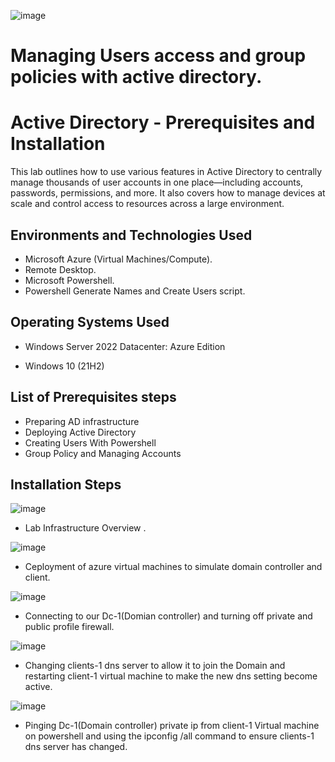 ![image](https://github.com/user-attachments/assets/4ebcafe1-4002-49e1-9961-38af716d541c)

# Managing Users access and group policies with active directory.

<h1>Active Directory - Prerequisites and Installation</h1>
This lab outlines how to use various features in Active Directory to centrally manage thousands of user accounts in one place—including accounts, passwords, permissions, and more. It also covers how to manage devices at scale and control access to resources across a large environment.



<h2>Environments and Technologies Used</h2>

- Microsoft Azure (Virtual Machines/Compute).
- Remote Desktop.
- Microsoft Powershell.
- Powershell Generate Names and Create Users script.


<h2>Operating Systems Used </h2>

- Windows Server 2022 Datacenter: Azure Edition

- Windows 10</b> (21H2)

<h2>List of Prerequisites steps</h2>


- Preparing AD infrastructure 
- Deploying Active Directory
- Creating Users With Powershell
- Group Policy and Managing  Accounts


<h2>Installation Steps</h2>

![image](https://github.com/user-attachments/assets/15c0c796-7775-4e8c-bfe2-e7ba4037c9a1)

- Lab Infrastructure Overview .

![image](https://github.com/user-attachments/assets/c65c202c-9ea3-4e44-8517-62b7305fda6f)

- Ceployment of azure virtual machines to simulate domain controller and client.

![image](https://github.com/user-attachments/assets/58114f46-5efa-401b-a306-975f5ca806ab)

- Connecting to our Dc-1(Domian controller) and turning off private and public profile firewall.

![image](https://github.com/user-attachments/assets/155a385c-fd35-44dd-972d-5f46cceb8f40)

- Changing clients-1 dns server to allow it to join the Domain and restarting client-1 virtual machine to make the new dns setting become active.

![image](https://github.com/user-attachments/assets/72b85307-b32d-4f3a-b06f-cc263b2cc6ce)

- Pinging Dc-1(Domain controller) private ip from client-1 Virtual machine on powershell and using the ipconfig /all command to ensure clients-1 dns server has changed.
